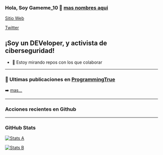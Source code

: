 ### Hola, Soy Gameme_10 👋 [mas nombres aqui](https://www.programmingtrue.dev/p/mis-nombres-de-usuario.html)

[Sitio Web](https://www.programmingtrue.dev)

[Twitter](https://www.programmingtrue.dev)

## ¡Soy un DEVeloper, y activista de ciberseguridad!

- 👯 Estoy mirando repos con los que colaborar

---

### 📕 Ultimas publicaciones en [ProgrammingTrue](https://www.programmingtrue.dev)

<!-- BLOG-POST-LIST:START -->
<!-- BLOG-POST-LIST:END -->

➡️ [mas...](https://www.programmingtrue.dev)

---

### Acciones recientes en Github
  
<!--START_SECTION:activity-->
<!--END_SECTION:activity-->

---
### GitHub Stats

[![Stats A](https://github-readme-stats.vercel.app/api/?username=gameme10)]()

[![Stats B](https://github-readme-stats.vercel.app/api/top-langs/?username=gameme10)]()
